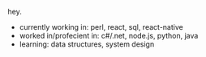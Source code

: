 hey.

- currently working in: perl, react, sql, react-native
- worked in/profecient in: c#/.net, node.js, python, java
- learning: data structures, system design
